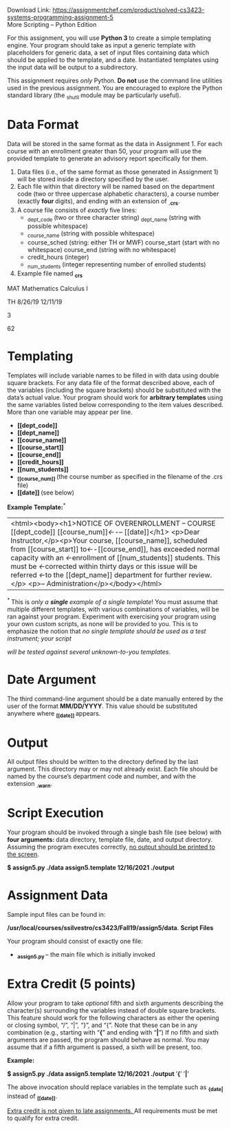 Download Link: https://assignmentchef.com/product/solved-cs3423-systems-programming-assignment-5
<br>
More Scripting – Python Edition

For this assignment, you will use <strong>Python 3 </strong>to create a simple templating engine. Your program should take as input a generic template with placeholders for generic data, a set of input files containing data which should be applied to the template, and a date. Instantiated templates using the input data will be output to a subdirectory.

This assignment requires <em>only </em>Python. <strong>Do not </strong>use the command line utilities used in the previous assignment. You are encouraged to explore the Python standard library (the <sub>shutil </sub>module may be particularly useful).

<h1>Data Format</h1>

Data will be stored in the same format as the data in Assignment 1. For each course with an enrollment greater than 50, your program will use the provided template to generate an advisory report specifically for them.

<ol>

 <li>Data files (i.e., of the same format as those generated in Assignment 1) will be stored inside a directory specified by the user.</li>

 <li>Each file within that directory will be named based on the department code (two or three uppercase alphabetic characters), a course number (exactly <strong>four </strong>digits), and ending with an extension of <strong><sub>.crs</sub></strong>.</li>

 <li>A course file consists of <em>exactly </em>five lines:

  <ul>

   <li><sub>dept_code </sub>(two or three character string) <sub>dept_name </sub>(string with possible whitespace)</li>

   <li><sub>course_name </sub>(string with possible whitespace)</li>

   <li>course_sched (string: either TH or MWF) course_start (start with no whitespace) course_end (string with no whitespace)</li>

   <li>credit_hours (integer)</li>

   <li><sub>num_students </sub>(integer representing number of enrolled students)</li>

  </ul></li>

 <li>Example file named <strong><sub>crs</sub></strong></li>

</ol>

MAT Mathematics Calculus I

TH 8/26/19 12/11/19

3

62




<h1>Templating</h1>

Templates will include variable names to be filled in with data using double square brackets. For any data file of the format described above, each of the variables (including the square brackets) should be substituted with the data’s actual value. Your program should work for <strong>arbitrary templates </strong>using the same variables listed below corresponding to the item values described. More than one variable may appear per line.

<ul>

 <li><strong>[[dept_code]]</strong></li>

 <li><strong>[[dept_name]]</strong></li>

 <li><strong>[[course_name]]</strong></li>

 <li><strong>[[course_start]]</strong></li>

 <li><strong>[[course_end]]</strong></li>

 <li><strong>[[credit_hours]]</strong></li>

 <li><strong>[[num_students]]</strong></li>

 <li><strong><sub>[[course_num]] </sub></strong>(the course number as specified in the filename of the .crs file)</li>

 <li><strong>[[date]] </strong>(see below)</li>

</ul>

<strong>Example Template:</strong><sup>*</sup>

<table width="605">

 <tbody>

  <tr>

   <td width="605">&lt;html&gt;&lt;body&gt;&lt;h1&gt;NOTICE OF OVERENROLLMENT – COURSE [[dept_code]] [[course_num]]<em>←-</em>–   [[date]]&lt;/h1&gt; &lt;p&gt;Dear Instructor,&lt;/p&gt;&lt;p&gt;Your course, [[course_name]], scheduled from [[course_start]] to<em>←-</em>[[course_end]], has exceeded normal capacity with an <em>←</em>enrollment of [[num_students]] students. This must be <em>←</em>corrected within thirty days or this issue will be referred <em>←</em>to the [[dept_name]] department for further review. &lt;/p&gt; &lt;p&gt;–   Administration&lt;/p&gt;&lt;/body&gt;&lt;/html&gt;</td>

  </tr>

 </tbody>

</table>

<sup>* </sup>This is <em>only a <strong>single </strong>example of a single template</em>! You must assume that multiple different templates, with various combinations of variables, will be ran against your program. Experiment with exercising your program using your own custom scripts, as none will be provided to you. This is to emphasize the notion that <em>no single template should be used as a test instrument; your script</em>

<em>will be tested against several unknown-to-you templates</em>.




<h1>Date Argument</h1>

The third command-line argument should be a date manually entered by the user of the format <strong>MM/DD/YYYY</strong>. This value should be substituted anywhere where <strong><sub>[[date]] </sub></strong>appears.

<h1>Output</h1>

All output files should be written to the directory defined by the last argument. This directory may or may not already exist. Each file should be named by the course’s department code and number, and with the extension <strong><sub>.warn</sub></strong>.

<h1>Script Execution</h1>

Your program should be invoked through a single bash file (see below) with <strong>four arguments: </strong>data directory, template file, date, and output directory. Assuming the program executes correctly, <u>no output should be printed to the screen</u>.

<strong>$ assign5.py ./data assign5.template 12/16/2021 ./output</strong>

<h1>Assignment Data</h1>

Sample input files can be found in:

<strong>/usr/local/courses/ssilvestro/cs3423/Fall19/assign5/data</strong>. <strong>Script Files</strong>

Your program should consist of exactly one file:

<ul>

 <li><strong><sub>assign5.py </sub></strong>– the main file which is initially invoked</li>

</ul>

<h1>Extra Credit (5 points)</h1>

Allow your program to take <em>optional </em>fifth and sixth arguments describing the character(s) surrounding the variables instead of double square brackets. This feature should work for the following characters as either the opening or closing symbol, “/”, “|”, “}”, and “{”. Note that these can be in any combination (e.g., starting with “<strong>{</strong>” and ending with “<strong>|</strong>”) If no fifth and sixth arguments are passed, the program should behave as normal. You may assume that if a fifth argument is passed, a sixth will be present, too.

<strong>Example:</strong>

<strong>$ assign5.py ./data assign5.template 12/16/2021 ./output </strong>’<strong>{</strong>’ ’<strong>|</strong>’

The above invocation should replace variables in the template such as <strong><sub>{date| </sub></strong>instead of <strong><sub>[[date]]</sub></strong>.

<u>Extra credit is not given to late assignments. </u>All requirements must be met to qualify for extra credit.


